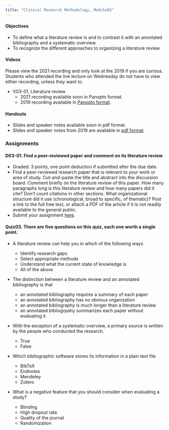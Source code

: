 ```yaml
---
title: "Clinical Research Methodology, Module03"
---
```


#### Objectives

+ To define what a literature review is and to contrast it with an annotated bibliography and a systematic overview.
+ To recognize the different approaches to organizing a literature review.

#### Videos

Please view the 2021 recording and only look at the 2019 if you are curious. Students who attended the live lecture on Wednesday do not have to view either recording, unless they want to.

+ V03-01, Literature review
  + 2021 recording available soon in Panopto format.
  + 2019 recording available in [Panopto format](https://umkc.hosted.panopto.com/Panopto/Pages/Viewer.aspx?id=afeaefb5-5a85-458b-ae20-a9e70182c110).

#### Handouts

+ Slides and speaker notes available soon in pdf format.
+ Slides and speaker notes from 2019 are available in [pdf format](http://www.pmean.com/clinical-research-methods/video03-slides-and-speaker-notes.pdf).

### Assignments

#### D03-01. Find a peer-reviewed paper and comment on its literature review
+ Graded: 3 points, one point deduction if submitted after the due date.
+ Find a peer-reviewed research paper that is relevant to your work or area of study. Cut-and-paste the title and abstract into the discussion board. Comment briefly on the literature review of this paper. How many paragraphs long is this literature review and how many papers did it cite? Don't count citations in other sections. What organizational structure did it use (chronological, broad to specific, of thematic)? Post a link to the full free text, or attach a PDF of the article if it is not readily available to the general public.
+ Submit your assignment [here](https://umkc.instructure.com/courses/66239/discussion_topics/247710).
  
#### Quiz03. There are five questions on this quiz, each one worth a single point.
+ A literature review can help you in which of the following ways
  + Identify research gaps
  + Select appropriate methods
  + Understand what the current state of knowledge is
  + All of the above
 
+ The distinction between a literature review and an annotated bibliography is that
  + an annotated bibliography requires a summary of each paper
  + an annotated bibliography has no obvious organization
  + an annotated bibliography is much longer than a literature review
  + an annotated blbliogrpahy summarizes each paper without evaluating it
 
+ With the exception of a systematic overview, a primary source is written by the people who conducted the research.
  + True
  + False

+ Which bibliographic software stores its information in a plain text file
  + BibTeX
  + Endnotes
  + Mendeley
  + Zotero
 
+ What is a negative feature that you should consider when evaluating a study?
  + Blinding
  + High dropout rate
  + Quality of the journal
  + Randomization

